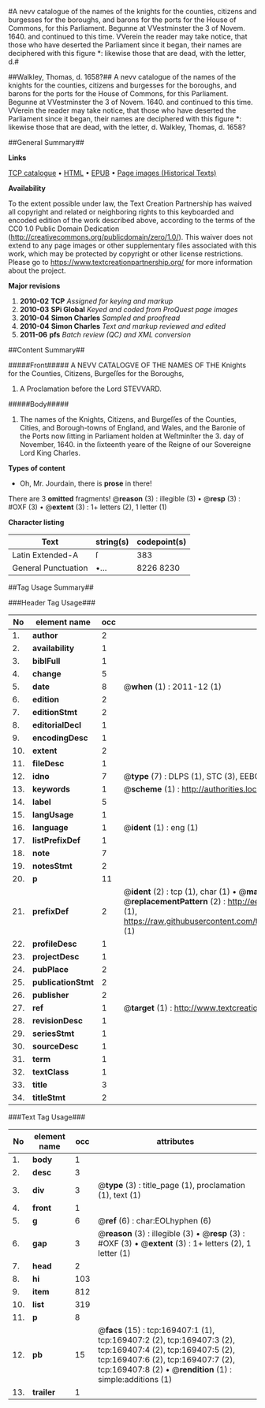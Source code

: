 #A nevv catalogue of the names of the knights for the counties, citizens and burgesses for the boroughs, and barons for the ports for the House of Commons, for this Parliament. Begunne at VVestminster the 3 of Novem. 1640. and continued to this time. VVerein the reader may take notice, that those who have deserted the Parliament since it began, their names are deciphered with this figure *: likewise those that are dead, with the letter, d.#

##Walkley, Thomas, d. 1658?##
A nevv catalogue of the names of the knights for the counties, citizens and burgesses for the boroughs, and barons for the ports for the House of Commons, for this Parliament. Begunne at VVestminster the 3 of Novem. 1640. and continued to this time. VVerein the reader may take notice, that those who have deserted the Parliament since it began, their names are deciphered with this figure *: likewise those that are dead, with the letter, d.
Walkley, Thomas, d. 1658?

##General Summary##

**Links**

[TCP catalogue](http://www.ota.ox.ac.uk/tcp/)  • 
[HTML](http://tei.it.ox.ac.uk/tcp/Texts-HTML/free/A89/A89950.html)  • 
[EPUB](http://tei.it.ox.ac.uk/tcp/Texts-EPUB/free/A89/A89950.epub) • 
[Page images (Historical Texts)](https://historicaltexts.jisc.ac.uk/eebo-99867432e)

**Availability**

To the extent possible under law, the Text Creation Partnership has waived all copyright and related or neighboring rights to this keyboarded and encoded edition of the work described above, according to the terms of the CC0 1.0 Public Domain Dedication (http://creativecommons.org/publicdomain/zero/1.0/). This waiver does not extend to any page images or other supplementary files associated with this work, which may be protected by copyright or other license restrictions. Please go to https://www.textcreationpartnership.org/ for more information about the project.

**Major revisions**

1. __2010-02__ __TCP__ *Assigned for keying and markup*
1. __2010-03__ __SPi Global__ *Keyed and coded from ProQuest page images*
1. __2010-04__ __Simon Charles__ *Sampled and proofread*
1. __2010-04__ __Simon Charles__ *Text and markup reviewed and edited*
1. __2011-06__ __pfs__ *Batch review (QC) and XML conversion*

##Content Summary##

#####Front#####
A NEVV CATALOGVE OF THE NAMES OF THE Knights for the Counties, Citizens, Burgeſſes for the Boroughs,
1. A Proclamation before the Lord STEVVARD.

#####Body#####

1. The names of the Knights, Citizens, and Burgeſſes of the Counties, Cities, and Borough-towns of England, and Wales, and the Baronie of the Ports now ſitting in Parliament holden at
Weſtminſter the 3. day of November, 1640. in the ſixteenth yeare of the Reigne of our Sovereigne Lord King
Charles.

**Types of content**

  * Oh, Mr. Jourdain, there is **prose** in there!

There are 3 **omitted** fragments! 
 @__reason__ (3) : illegible (3)  •  @__resp__ (3) : #OXF (3)  •  @__extent__ (3) : 1+ letters (2), 1 letter (1)

**Character listing**


|Text|string(s)|codepoint(s)|
|---|---|---|
|Latin Extended-A|ſ|383|
|General Punctuation|•…|8226 8230|

##Tag Usage Summary##

###Header Tag Usage###

|No|element name|occ|attributes|
|---|---|---|---|
|1.|__author__|2||
|2.|__availability__|1||
|3.|__biblFull__|1||
|4.|__change__|5||
|5.|__date__|8| @__when__ (1) : 2011-12 (1)|
|6.|__edition__|2||
|7.|__editionStmt__|2||
|8.|__editorialDecl__|1||
|9.|__encodingDesc__|1||
|10.|__extent__|2||
|11.|__fileDesc__|1||
|12.|__idno__|7| @__type__ (7) : DLPS (1), STC (3), EEBO-CITATION (1), PROQUEST (1), VID (1)|
|13.|__keywords__|1| @__scheme__ (1) : http://authorities.loc.gov/ (1)|
|14.|__label__|5||
|15.|__langUsage__|1||
|16.|__language__|1| @__ident__ (1) : eng (1)|
|17.|__listPrefixDef__|1||
|18.|__note__|7||
|19.|__notesStmt__|2||
|20.|__p__|11||
|21.|__prefixDef__|2| @__ident__ (2) : tcp (1), char (1)  •  @__matchPattern__ (2) : ([0-9\-]+):([0-9IVX]+) (1), (.+) (1)  •  @__replacementPattern__ (2) : http://eebo.chadwyck.com/downloadtiff?vid=$1&page=$2 (1), https://raw.githubusercontent.com/textcreationpartnership/Texts/master/tcpchars.xml#$1 (1)|
|22.|__profileDesc__|1||
|23.|__projectDesc__|1||
|24.|__pubPlace__|2||
|25.|__publicationStmt__|2||
|26.|__publisher__|2||
|27.|__ref__|1| @__target__ (1) : http://www.textcreationpartnership.org/docs/. (1)|
|28.|__revisionDesc__|1||
|29.|__seriesStmt__|1||
|30.|__sourceDesc__|1||
|31.|__term__|1||
|32.|__textClass__|1||
|33.|__title__|3||
|34.|__titleStmt__|2||


###Text Tag Usage###

|No|element name|occ|attributes|
|---|---|---|---|
|1.|__body__|1||
|2.|__desc__|3||
|3.|__div__|3| @__type__ (3) : title_page (1), proclamation (1), text (1)|
|4.|__front__|1||
|5.|__g__|6| @__ref__ (6) : char:EOLhyphen (6)|
|6.|__gap__|3| @__reason__ (3) : illegible (3)  •  @__resp__ (3) : #OXF (3)  •  @__extent__ (3) : 1+ letters (2), 1 letter (1)|
|7.|__head__|2||
|8.|__hi__|103||
|9.|__item__|812||
|10.|__list__|319||
|11.|__p__|8||
|12.|__pb__|15| @__facs__ (15) : tcp:169407:1 (1), tcp:169407:2 (2), tcp:169407:3 (2), tcp:169407:4 (2), tcp:169407:5 (2), tcp:169407:6 (2), tcp:169407:7 (2), tcp:169407:8 (2)  •  @__rendition__ (1) : simple:additions (1)|
|13.|__trailer__|1||

